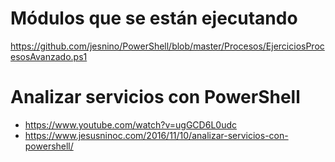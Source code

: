 # Módulos que se están ejecutando
https://github.com/jesnino/PowerShell/blob/master/Procesos/EjerciciosProcesosAvanzado.ps1

# Analizar servicios con PowerShell
* https://www.youtube.com/watch?v=ugGCD6L0udc
* https://www.jesusninoc.com/2016/11/10/analizar-servicios-con-powershell/
